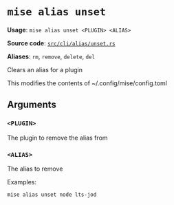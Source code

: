 # `mise alias unset`

**Usage**: `mise alias unset <PLUGIN> <ALIAS>`

**Source code**: [`src/cli/alias/unset.rs`](https://github.com/jdx/mise/blob/main/src/cli/alias/unset.rs)

**Aliases**: `rm`, `remove`, `delete`, `del`

Clears an alias for a plugin

This modifies the contents of ~/.config/mise/config.toml

## Arguments

### `<PLUGIN>`

The plugin to remove the alias from

### `<ALIAS>`

The alias to remove

Examples:

    mise alias unset node lts-jod
